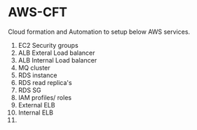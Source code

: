 # AWS-CFT
Cloud formation and Automation to setup below AWS services.

1. EC2 Security groups
2. ALB Exteral Load balancer
3. ALB Internal Load balancer
4. MQ cluster
5. RDS instance
6. RDS read replica's
7. RDS SG
8. IAM profiles/ roles
9. External ELB
10. Internal ELB
11. 

